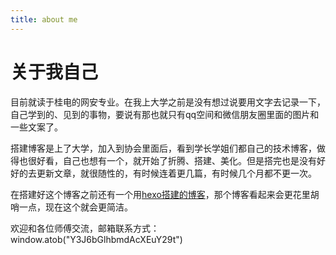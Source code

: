 ```yaml
---
title: about me
---
```

# 关于我自己

目前就读于桂电的网安专业。在我上大学之前是没有想过说要用文字去记录一下，自己学到的、见到的事物，要说有那也就只有qq空间和微信朋友圈里面的图片和一些文案了。

搭建博客是上了大学，加入到协会里面后，看到学长学姐们都自己的技术博客，做得也很好看，自己也想有一个，就开始了折腾、搭建、美化。但是搭完也是没有好好的去更新文章，就很随性的，有时候连着更几篇，有时候几个月都不更一次。

在搭建好这个博客之前还有一个用[hexo搭建的博客](https://hexo.a1pha.cn/)，那个博客看起来会更花里胡哨一点，现在这个就会更简洁。

欢迎和各位师傅交流，邮箱联系方式：window.atob("Y3J6bGlhbmdAcXEuY29t")

